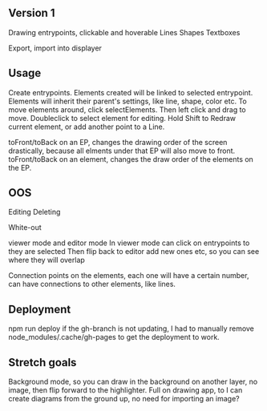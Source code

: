 
## Version 1
Drawing entrypoints, clickable and hoverable
Lines
Shapes
Textboxes

Export, import into displayer

## Usage
Create entrypoints. Elements created will be linked to selected entrypoint.
Elements will inherit their parent's settings, like line, shape, color etc.
To move elements around, click selectElements. Then left click and drag to move. 
Doubleclick to select element for editing.
Hold Shift to Redraw current element, or add another point to a Line.

toFront/toBack on an EP, changes the drawing order of the screen drastically, because all elments under that EP will also move to front.
toFront/toBack on an element, changes the draw order of the elements on the EP.

## OOS
Editing
Deleting

White-out

viewer mode and editor mode
    In viewer mode can click on entrypoints to they are selected
    Then flip back to editor add new ones etc, so you can see where they will overlap

Connection points on the elements, each one will have a certain number, can have connections to other elements, like lines.

## Deployment
npm run deploy
if the gh-branch is not updating, I had to manually remove node_modules/.cache/gh-pages to get the deployment to work.

## Stretch goals
Background mode, so you can draw in the background on another layer, no image, then flip forward to the highlighter.
Full on drawing app, to I can create diagrams from the ground up, no need for importing an image?